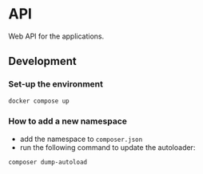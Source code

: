# API

Web API for the applications.

## Development

### Set-up the environment

```bash
docker compose up
```

### How to add a new namespace

- add the namespace to `composer.json`
- run the following command to update the autoloader:

```bash
composer dump-autoload
```

